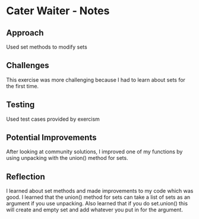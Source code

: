 # Cater Waiter - Notes

## Approach
Used set methods to modify sets

## Challenges
This exercise was more challenging because I had to learn about sets for the first time. 

## Testing
Used test cases provided by exercism

## Potential Improvements
After looking at community solutions, I improved one of my functions by using unpacking with the union() method for sets. 

## Reflection
I learned about set methods and made improvements to my code which was good. I learned that the union() method for sets can take a list of sets as an argument if you use unpacking. Also learned that if you do set.union() this will create and empty set and add whatever you put in for the argument.
